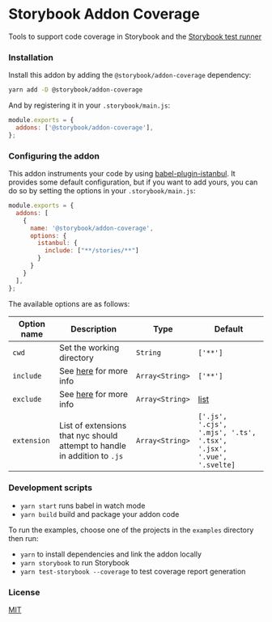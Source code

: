 # Storybook Addon Coverage

Tools to support code coverage in Storybook and the [Storybook test runner](https://github.com/storybookjs/test-runner)
 
### Installation

Install this addon by adding the `@storybook/addon-coverage` dependency:

```sh
yarn add -D @storybook/addon-coverage
```

And by registering it in your `.storybook/main.js`:

```js
module.exports = {
  addons: ['@storybook/addon-coverage'],
};
```

### Configuring the addon

This addon instruments your code by using [babel-plugin-istanbul](https://github.com/istanbuljs/babel-plugin-istanbul). It provides some default configuration, but if you want to add yours, you can do so by setting the options in your `.storybook/main.js`:

```js
module.exports = {
  addons: [
    { 
      name: '@storybook/addon-coverage',
      options: {
        istanbul: {
          include: ["**/stories/**"]
        }
      }  
    }
  ],
};
```

The available options are as follows:

| Option name | Description                                                                              | Type            | Default                                                                          |
| ----------- | ---------------------------------------------------------------------------------------- | --------------- | -------------------------------------------------------------------------------- |
| `cwd`       | Set the working directory                                                                | `String`        | `['**']`                                                                         |
| `include`   | See [here](https://github.com/istanbuljs/nyc#selecting-files-for-coverage) for more info | `Array<String>` | `['**']`                                                                         |
| `exclude`   | See [here](https://github.com/istanbuljs/nyc#selecting-files-for-coverage) for more info | `Array<String>` | [list](https://github.com/storybookjs/addon-coverage/blob/main/src/constants.js) |
| `extension` | List of extensions that nyc should attempt to handle in addition to `.js`                | `Array<String>` | `['.js', '.cjs', '.mjs', '.ts', '.tsx', '.jsx', '.vue', '.svelte]`               |

### Development scripts

- `yarn start` runs babel in watch mode
- `yarn build` build and package your addon code

To run the examples, choose one of the projects in the `examples` directory then run:
- `yarn` to install dependencies and link the addon locally
- `yarn storybook` to run Storybook
- `yarn test-storybook --coverage` to test coverage report generation

### License

[MIT](https://github.com/storybookjs/addon-coverage/blob/main/LICENSE)